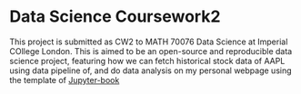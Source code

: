 # Data Science Coursework2

This project is submitted as CW2 to MATH 70076 Data Science at Imperial COllege London. This is aimed to be an open-source and reproducible data science project, featuring how we can fetch historical stock data of AAPL using data pipeline of, and do data analysis on my personal webpage using the template of [Jupyter-book](https://jupyterbook.org/en/stable/start/your-first-book.html)